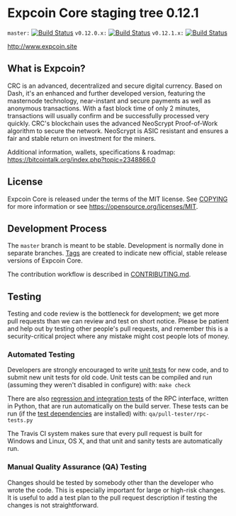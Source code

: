 Expcoin Core staging tree 0.12.1
===============================

`master:` [![Build Status](https://travis-ci.org/expcoincoin/expcoin.svg?branch=master)](https://travis-ci.org/expcoincoin/expcoin) `v0.12.0.x:` [![Build Status](https://travis-ci.org/expcoincoin/expcoin.svg?branch=v0.12.0.x)](https://travis-ci.org/expcoincoin/expcoin/branches) `v0.12.1.x:` [![Build Status](https://travis-ci.org/expcoincoin/expcoin.svg?branch=v0.12.1.x)](https://travis-ci.org/expcoincoin/expcoin/branches)

http://www.expcoin.site


What is Expcoin?
----------------

CRC is an advanced, decentralized and secure digital currency. Based on Dash, it's an enhanced and further developed version, featuring the masternode technology, near-instant and secure payments as well as anonymous transactions. With a fast block time of only 2 minutes, transactions will usually confirm and be successfully processed very quickly. CRC's blockchain uses the advanced NeoScrypt Proof-of-Work algorithm to secure the network. NeoScrypt is ASIC resistant and ensures a fair and stable return on investment for the miners.
 
Additional information, wallets, specifications & roadmap: https://bitcointalk.org/index.php?topic=2348866.0


License
-------

Expcoin Core is released under the terms of the MIT license. See [COPYING](COPYING) for more
information or see https://opensource.org/licenses/MIT.

Development Process
-------------------

The `master` branch is meant to be stable. Development is normally done in separate branches.
[Tags](https://github.com/expcoincoin/expcoin/tags) are created to indicate new official,
stable release versions of Expcoin Core.

The contribution workflow is described in [CONTRIBUTING.md](CONTRIBUTING.md).

Testing
-------

Testing and code review is the bottleneck for development; we get more pull
requests than we can review and test on short notice. Please be patient and help out by testing
other people's pull requests, and remember this is a security-critical project where any mistake might cost people
lots of money.

### Automated Testing

Developers are strongly encouraged to write [unit tests](/doc/unit-tests.md) for new code, and to
submit new unit tests for old code. Unit tests can be compiled and run
(assuming they weren't disabled in configure) with: `make check`

There are also [regression and integration tests](/qa) of the RPC interface, written
in Python, that are run automatically on the build server.
These tests can be run (if the [test dependencies](/qa) are installed) with: `qa/pull-tester/rpc-tests.py`

The Travis CI system makes sure that every pull request is built for Windows
and Linux, OS X, and that unit and sanity tests are automatically run.

### Manual Quality Assurance (QA) Testing

Changes should be tested by somebody other than the developer who wrote the
code. This is especially important for large or high-risk changes. It is useful
to add a test plan to the pull request description if testing the changes is
not straightforward.

